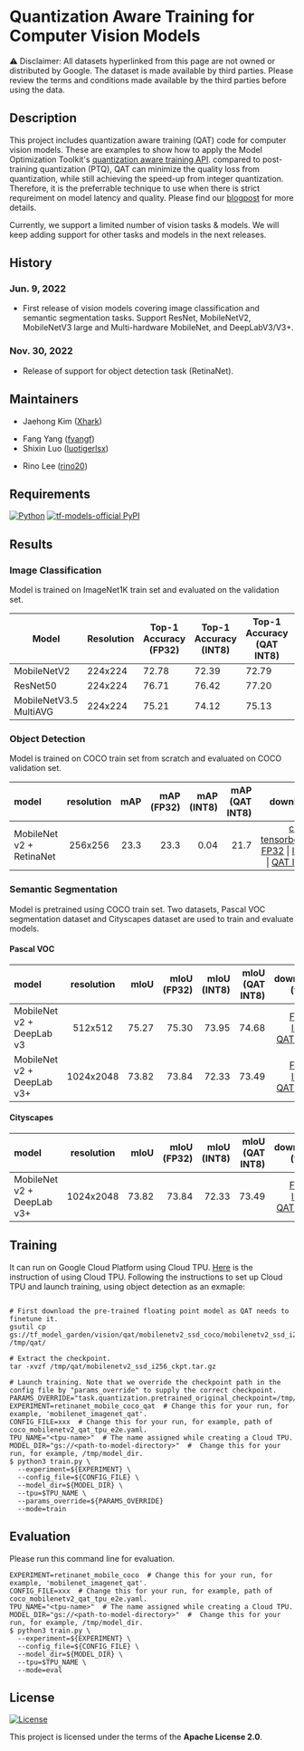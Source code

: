 # Quantization Aware Training for Computer Vision Models

⚠️ Disclaimer: All datasets hyperlinked from this page are not owned or
distributed by Google. The dataset is made available by third parties.
Please review the terms and conditions made available by the third parties
before using the data.

## Description

This project includes quantization aware training (QAT) code for computer vision
models. These are examples to show how to apply the Model Optimization Toolkit's
[quantization aware training API](https://www.tensorflow.org/model_optimization/guide/quantization/training).
compared to post-training quantization (PTQ), QAT can minimize the quality loss
from quantization, while still achieving the speed-up from integer quantization.
Therefore, it is the preferrable technique to use when there is strict
requreiment on model latency and quality. Please find our
[blogpost](https://blog.tensorflow.org/2022/06/Adding-Quantization-aware-Training-and-Pruning-to-the-TensorFlow-Model-Garden.html)
for more details.

Currently, we support a limited number of vision tasks & models. We will keep
adding support for other tasks and models in the next releases.

## History

### Jun. 9, 2022

-   First release of vision models covering image classification and semantic
    segmentation tasks. Support ResNet, MobileNetV2, MobileNetV3 large and
    Multi-hardware MobileNet, and DeepLabV3/V3+.

### Nov. 30, 2022

-   Release of support for object detection task (RetinaNet).

## Maintainers

- Jaehong Kim ([Xhark](https://github.com/Xhark))
* Fang Yang ([fyangf](https://github.com/fyangf))
* Shixin Luo ([luotigerlsx](https://github.com/luotigerlsx))
- Rino Lee ([rino20](https://github.com/rino20))

## Requirements

[![Python](https://img.shields.io/pypi/pyversions/tensorflow.svg?style=plastic)](https://badge.fury.io/py/tensorflow)
[![tf-models-official PyPI](https://badge.fury.io/py/tf-models-official.svg)](https://badge.fury.io/py/tf-models-official)

## Results
### Image Classification

Model is trained on ImageNet1K train set and evaluated on the validation set.


|Model                 |Resolution|Top-1 Accuracy (FP32)|Top-1 Accuracy (INT8)|Top-1 Accuracy (QAT INT8)|Config                                                                                                                                                              |Download                                                                                                                                        |
|----------------------|----------|---------------------|-------------------------|-------------------------|--------------------------------------------------------------------------------------------------------------------------------------------------------------------|------------------------------------------------------------------------------------------------------------------------------------------------|
|MobileNetV2           |224x224   |72.78              |72.39                 |72.79                  |[config](https://github.com/tensorflow/models/blob/master/official/projects/qat/vision/configs/experiments/image_classification/imagenet_mobilenetv2_qat_gpu.yaml)  |[TFLite(Int8/QAT)](https://storage.googleapis.com/tf_model_garden/vision/mobilenet/v2_1.0_int8/mobilenet_v2_1.00_224_int8.tflite)                    |
|ResNet50              |224x224   |76.71              |76.42                  |77.20                  |[config](https://github.com/tensorflow/models/blob/master/official/projects/qat/vision/configs/experiments/image_classification/imagenet_resnet50_qat_gpu.yaml)     |[TFLite(Int8/QAT)](https://storage.googleapis.com/tf_model_garden/vision/resnet50_imagenet/resnet_50_224_int8.tflite)                                |
|MobileNetV3.5 MultiAVG|224x224   |75.21             |74.12                  |75.13                  |[config](https://github.com/tensorflow/models/blob/master/official/projects/qat/vision/configs/experiments/image_classification/imagenet_mobilenetv3.5_qat_gpu.yaml)|[TFLite(Int8/QAT)](https://storage.googleapis.com/tf_model_garden/vision/mobilenet/v3.5multiavg_1.0_int8/mobilenet_v3.5multiavg_1.00_224_int8.tflite)|

### Object Detection

Model is trained on COCO train set from scratch and evaluated on COCO validation
set.

model                    | resolution | mAP  | mAP (FP32) | mAP (INT8) | mAP (QAT INT8) | download
:----------------------- | :--------: | ---: | ---------: | ---------: | -------------: | ----------------:
MobileNet v2 + RetinaNet | 256x256    | 23.3 | 23.3       | 0.04       | 21.7           | [ckpt](https://storage.cloud.google.com/tf_model_garden/vision/qat/mobilenetv2_ssd_coco/mobilenetv2_ssd_i256_qat_ckpt.tar.gz) \| [tensorboard](https://tensorboard.dev/experiment/fAat72iXSqW8ZoTY3clMsg) [FP32](https://storage.cloud.google.com/tf_model_garden/vision/qat/mobilenetv2_ssd_coco/model_fp32.tflite) \| [INT8](https://storage.cloud.google.com/tf_model_garden/vision/qat/mobilenetv2_ssd_coco/model_int8_ptq.tflite) \| [QAT INT8](https://storage.cloud.google.com/tf_model_garden/vision/qat/mobilenetv2_ssd_coco/model_int8_qat.tflite)

### Semantic Segmentation


Model is pretrained using COCO train set. Two datasets, Pascal VOC segmentation
dataset and Cityscapes dataset are used to train and
evaluate models.

#### Pascal VOC

model                      | resolution | mIoU  | mIoU (FP32) | mIoU (INT8) | mIoU (QAT INT8) | download (tflite)|
:------------------------- | :--------: | ----: | ----------: | ----------: | --------------: | ----------------:
MobileNet v2 + DeepLab v3  | 512x512    | 75.27 | 75.30           | 73.95       | 74.68           | [FP32](https://storage.googleapis.com/tf_model_garden/vision/qat/deeplabv3_mobilenetv2_pascal_coco_0.21/model_none.tflite)  \| [INT8](https://storage.googleapis.com/tf_model_garden/vision/qat/deeplabv3_mobilenetv2_pascal_coco_0.21model_int8_full.tflite) \| [QAT INT8](https://storage.googleapis.com/tf_model_garden/vision/qat/deeplabv3_mobilenetv2_pascal_coco_0.21/Fmodel_default.tflite)
MobileNet v2 + DeepLab v3+ | 1024x2048  | 73.82 | 73.84           | 72.33       | 73.49           | [FP32](https://storage.googleapis.com/tf_model_garden/vision/qat/mnv2_deeplabv3plus_cityscapes/model_none.tflite)  \| [INT8](https://storage.googleapis.com/tf_model_garden/vision/qat/mnv2_deeplabv3plus_cityscapes/model_int8_full.tflite) \| [QAT INT8](https://storage.googleapis.com/tf_model_garden/vision/qat/mnv2_deeplabv3plus_cityscapes/Fmodel_default.tflite)

#### Cityscapes

model                      | resolution | mIoU  | mIoU (FP32) | mIoU (INT8) | mIoU (QAT INT8) | download (tflite)
:------------------------- | :--------: | ----: | ----------: | ----------: | --------------: | ----------------:
MobileNet v2 + DeepLab v3+ | 1024x2048  | 73.82 | 73.84       | 72.33       | 73.49           | [FP32](https://storage.googleapis.com/tf_model_garden/vision/qat/mnv2_deeplabv3plus_cityscapes/model_none.tflite) \| [INT8](https://storage.googleapis.com/tf_model_garden/vision/qat/mnv2_deeplabv3plus_cityscapes/model_int8_full.tflite) \| [QAT INT8](https://storage.googleapis.com/tf_model_garden/vision/qat/mnv2_deeplabv3plus_cityscapes/Fmodel_default.tflite)

## Training

It can run on Google Cloud Platform using Cloud TPU.
[Here](https://cloud.google.com/tpu/docs/how-to) is the instruction of using
Cloud TPU. Following the instructions to set up Cloud TPU and launch training,
using object detection as an exmaple:

```shell

# First download the pre-trained floating point model as QAT needs to finetune it.
gsutil cp gs://tf_model_garden/vision/qat/mobilenetv2_ssd_coco/mobilenetv2_ssd_i256_ckpt.tar.gz /tmp/qat/

# Extract the checkpoint.
tar -xvzf /tmp/qat/mobilenetv2_ssd_i256_ckpt.tar.gz

# Launch training. Note that we override the checkpoint path in the config file by "params_override" to supply the correct checkpoint.
PARAMS_OVERRIDE="task.quantization.pretrained_original_checkpoint=/tmp/qat/mobilenetv2_ssd_i256_ckpt"
EXPERIMENT=retinanet_mobile_coco_qat  # Change this for your run, for example, 'mobilenet_imagenet_qat'.
CONFIG_FILE=xxx  # Change this for your run, for example, path of coco_mobilenetv2_qat_tpu_e2e.yaml.
TPU_NAME="<tpu-name>"  # The name assigned while creating a Cloud TPU.
MODEL_DIR="gs://<path-to-model-directory>"  #  Change this for your run, for example, /tmp/model_dir.
$ python3 train.py \
  --experiment=${EXPERIMENT} \
  --config_file=${CONFIG_FILE} \
  --model_dir=${MODEL_DIR} \
  --tpu=$TPU_NAME \
  --params_override=${PARAMS_OVERRIDE}
  --mode=train
```

## Evaluation

Please run this command line for evaluation.

```shell
EXPERIMENT=retinanet_mobile_coco  # Change this for your run, for example, 'mobilenet_imagenet_qat'.
CONFIG_FILE=xxx  # Change this for your run, for example, path of coco_mobilenetv2_qat_tpu_e2e.yaml.
TPU_NAME="<tpu-name>"  # The name assigned while creating a Cloud TPU.
MODEL_DIR="gs://<path-to-model-directory>"  #  Change this for your run, for example, /tmp/model_dir.
$ python3 train.py \
  --experiment=${EXPERIMENT} \
  --config_file=${CONFIG_FILE} \
  --model_dir=${MODEL_DIR} \
  --tpu=$TPU_NAME \
  --mode=eval
```

## License

[![License](https://img.shields.io/badge/License-Apache%202.0-blue.svg)](https://opensource.org/licenses/Apache-2.0)

This project is licensed under the terms of the **Apache License 2.0**.



